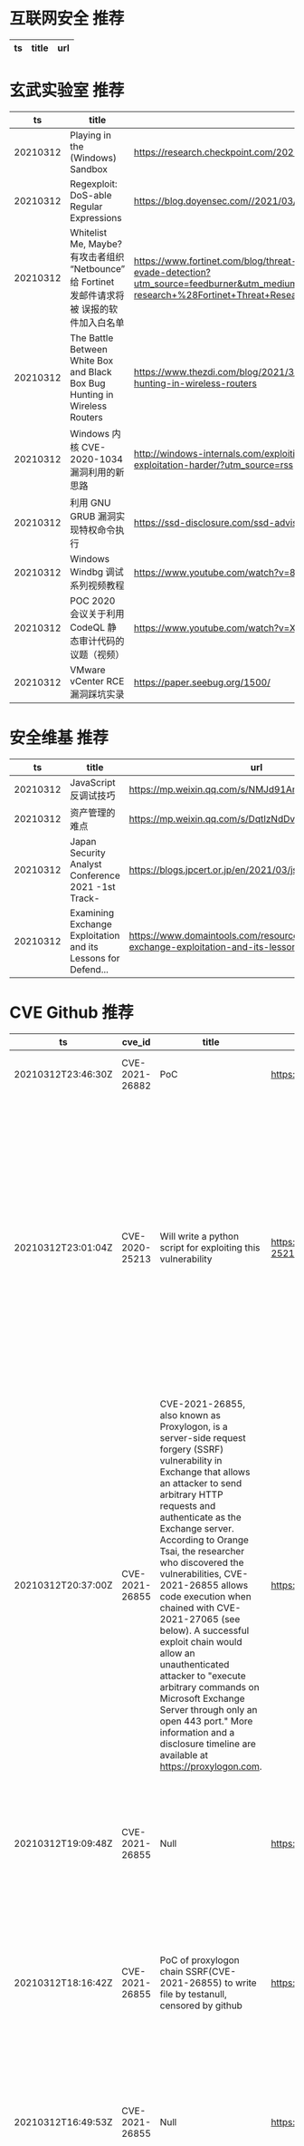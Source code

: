 # 互联网安全 推荐
| ts | title | url| 
| --- | --- | ---| 


# 玄武实验室 推荐
| ts | title | url| 
| --- | --- | ---| 
| 20210312 | Playing in the (Windows) Sandbox | https://research.checkpoint.com/2021/playing-in-the-windows-sandbox/| 
| 20210312 | Regexploit: DoS-able Regular Expressions | https://blog.doyensec.com//2021/03/11/regexploit.html| 
| 20210312 | Whitelist Me, Maybe? 有攻击者组织 “Netbounce” 给 Fortinet 发邮件请求将被 误报的软件加入白名单 | https://www.fortinet.com/blog/threat-research/netbounce-threat-actor-tries-bold-approach-to-evade-detection?utm_source=feedburner&utm_medium=feed&utm_campaign=Feed%3A+fortinet%2Fblog%2Fthreat-research+%28Fortinet+Threat+Research+Blog%29| 
| 20210312 | The Battle Between White Box and Black Box Bug Hunting in Wireless Routers | https://www.thezdi.com/blog/2021/3/11/the-battle-between-white-box-and-black-box-bug-hunting-in-wireless-routers| 
| 20210312 | Windows 内核 CVE-2020-1034 漏洞利用的新思路 | http://windows-internals.com/exploiting-a-simple-vulnerability-part-2-what-if-we-made-exploitation-harder/?utm_source=rss| 
| 20210312 | 利用 GNU GRUB 漏洞实现特权命令执行 | https://ssd-disclosure.com/ssd-advisory-gnu-grub-command-injection/| 
| 20210312 | Windows Windbg 调试系列视频教程 | https://www.youtube.com/watch?v=8zBpqc3HkSE&list=PLhx7-txsG6t6n_E2LgDGqgvJtCHPL7UFu| 
| 20210312 | POC 2020 会议关于利用 CodeQL 静态审计代码的议题（视频） | https://www.youtube.com/watch?v=XmAEgl8bVhg| 
| 20210312 | VMware vCenter RCE 漏洞踩坑实录 | https://paper.seebug.org/1500/| 


# 安全维基 推荐
| ts | title | url| 
| --- | --- | ---| 
| 20210312 | JavaScript反调试技巧 | https://mp.weixin.qq.com/s/NMJd91AmuGEANz00sZELfw| 
| 20210312 | 资产管理的难点 | https://mp.weixin.qq.com/s/DqtIzNdDvB7pYjXmoP1quQ| 
| 20210312 | Japan Security Analyst Conference 2021 -1st Track- | https://blogs.jpcert.or.jp/en/2021/03/jsac2021report3.html| 
| 20210312 | Examining Exchange Exploitation and its Lessons for Defend... | https://www.domaintools.com/resources/blog/examining-exchange-exploitation-and-its-lessons-for-defenders| 


# CVE Github 推荐
| ts | cve_id | title | url | cve_detail| 
| --- | --- | --- | --- | ---| 
| 20210312T23:46:30Z | CVE-2021-26882 | PoC | https://github.com/songjianyang/CVE-2021-26882 | Remote Access API Elevation of Privilege Vulnerability| 
| 20210312T23:01:04Z | CVE-2020-25213 | Will write a python script for exploiting this vulnerability  | https://github.com/k0rup710n/Wordpress-CVE-2020-25213 | The File Manager (wp-file-manager) plugin before 6.9 for WordPress allows remote attackers to upload and execute arbitrary PHP code because it renames an unsafe example elFinder connector file to have the .php extension. This, for example, allows attackers to run the elFinder upload (or mkfile and put) command to write PHP code into the wp-content/plugins/wp-file-manager/lib/files/ directory. This was exploited in the wild in August and September 2020.| 
| 20210312T20:37:00Z | CVE-2021-26855 | CVE-2021-26855, also known as Proxylogon, is a server-side request forgery (SSRF) vulnerability in Exchange that allows an attacker to send arbitrary HTTP requests and authenticate as the Exchange server. According to Orange Tsai, the researcher who discovered the vulnerabilities, CVE-2021-26855 allows code execution when chained with CVE-2021-27065 (see below). A successful exploit chain would allow an unauthenticated attacker to "execute arbitrary commands on Microsoft Exchange Server through only an open 443 port." More information and a disclosure timeline are available at https://proxylogon.com. | https://github.com/raheel0x01/CVE-2021-26855 | Microsoft Exchange Server Remote Code Execution Vulnerability This CVE ID is unique from CVE-2021-26412, CVE-2021-26854, CVE-2021-26857, CVE-2021-26858, CVE-2021-27065, CVE-2021-27078.| 
| 20210312T19:09:48Z | CVE-2021-26855 | Null | https://github.com/alt3kx/CVE-2021-26855_PoC | Microsoft Exchange Server Remote Code Execution Vulnerability This CVE ID is unique from CVE-2021-26412, CVE-2021-26854, CVE-2021-26857, CVE-2021-26858, CVE-2021-27065, CVE-2021-27078.| 
| 20210312T18:16:42Z | CVE-2021-26855 | PoC of proxylogon chain SSRF(CVE-2021-26855) to write file by testanull, censored by github | https://github.com/hackerschoice/CVE-2021-26855 | Microsoft Exchange Server Remote Code Execution Vulnerability This CVE ID is unique from CVE-2021-26412, CVE-2021-26854, CVE-2021-26857, CVE-2021-26858, CVE-2021-27065, CVE-2021-27078.| 
| 20210312T16:49:53Z | CVE-2021-26855 | Null | https://github.com/XairGit/CVE-2021-26855 | Microsoft Exchange Server Remote Code Execution Vulnerability This CVE ID is unique from CVE-2021-26412, CVE-2021-26854, CVE-2021-26857, CVE-2021-26858, CVE-2021-27065, CVE-2021-27078.| 
| 20210312T16:16:04Z | CVE-2021-26855 | POC  of CVE-2021-26855, CVE-2021-26857, CVE-2021-26858, and CVE-2021-26865,  ProxyLogon poc | https://github.com/Yt1g3r/CVE-2021-26855_SSRF | Microsoft Exchange Server Remote Code Execution Vulnerability This CVE ID is unique from CVE-2021-26412, CVE-2021-26854, CVE-2021-26857, CVE-2021-26858, CVE-2021-27065, CVE-2021-27078.| 
| 20210312T13:47:41Z | CVE-2021-26855 | CVE-2021-26855 SSRF Exchange Server | https://github.com/Udyz/CVE-2021-26855 | Microsoft Exchange Server Remote Code Execution Vulnerability This CVE ID is unique from CVE-2021-26412, CVE-2021-26854, CVE-2021-26857, CVE-2021-26858, CVE-2021-27065, CVE-2021-27078.| 
| 20210312T13:33:07Z | CVE-2020-25790 | Exploit for CVE-2020-25790 | https://github.com/v4lak/CVE-2020-25790 |  Typesetter CMS 5.x through 5.1 allows admins to upload and execute arbitrary PHP code via a .php file inside a ZIP archive. NOTE: the vendor disputes the significance of this report because %admins are considered trustworthy%; however, the behavior %contradicts our security policy% and is being fixed for 5.2.| 
| 20210312T10:44:01Z | 未知编号 | Null | https://github.com/shacojx/CVE_2021_26855_Exploit_Hub | 未查询到CVE信息| 


# klee on Github 推荐
| ts | title | url | stars | forks| 
| --- | --- | --- | --- | ---| 
| 20210312T20:48:07Z | RVT is a collection of tools/libraries to support both static and dynamic verification of Rust programs. | https://github.com/project-oak/rust-verification-tools | 109 | 8| 
| 20210312T18:00:35Z | Kleene Expressions | https://github.com/ostomachion/Kleene | 1 | 0| 
| 20210312T17:06:48Z | Null | https://github.com/dhanyavittaldas/kleen-tidy-master | 0 | 0| 
| 20210312T16:25:51Z | Null | https://github.com/TheBeehive/kleene | 0 | 0| 
| 20210312T12:35:29Z | The Kleenex programming language | https://github.com/diku-kmc/kleenexlang | 46 | 4| 


# s2e on Github 推荐
| ts | title | url | stars | forks| 
| --- | --- | --- | --- | ---| 


# exploit on Github 推荐
| ts | title | url | stars | forks| 
| --- | --- | --- | --- | ---| 
| 20210312T23:57:12Z | An open-source post-exploitation framework for students, researchers and developers. | https://github.com/malwaredllc/byob | 5998 | 1345| 
| 20210312T23:34:20Z | Exploration-Exploitation using MAB | https://github.com/aegoe/MAB | 0 | 1| 
| 20210312T23:29:17Z | Null | https://github.com/devairdarolt/exploit_temp | 0 | 0| 
| 20210312T23:28:28Z | My research and exploit development  | https://github.com/dustinsilveri/tradecraft | 0 | 0| 
| 20210312T23:04:26Z | scripts | https://github.com/NubH4x/ZB-Exploit | 0 | 0| 
| 20210312T23:01:04Z | Will write a python script for exploiting this vulnerability  | https://github.com/k0rup710n/Wordpress-CVE-2020-25213 | 0 | 0| 
| 20210312T22:57:13Z | Small DDoS Script i made for Wordpress website that have XMLRPC enabled.  | https://github.com/k0rup710n/Wordpress-XXE-DDoS-Exploit-XMLRPC | 0 | 0| 
| 20210312T22:54:33Z | Very Simple lib to stylize i/o for prototypes or exploits | https://github.com/Ramoreik/quack | 0 | 0| 
| 20210312T22:53:29Z | This bash script will help you to hack remote hosts  | https://github.com/FabioDefilippo/linuxallremote | 9 | 1| 
| 20210312T22:48:38Z | Full Kernel Exploit and Webkit Exploit for PS4 FW.7.50. Netcat Payload on port 9020 | https://github.com/KameleonReloaded/PS4JB750 | 0 | 0| 


# backdoor on Github 推荐
| ts | title | url | stars | forks| 
| --- | --- | --- | --- | ---| 
| 20210312T21:03:03Z | Injectra injects shellcode payloads into MacOS applications and package installers. | https://github.com/Taguar258/injectra | 9 | 3| 
| 20210312T18:28:23Z | Ghost Framework is an Android post-exploitation framework that exploits the Android Debug Bridge to remotely access an Android device. Ghost Framework gives you the power and convenience of remote Android device administration. | https://github.com/EntySec/ghost | 980 | 486| 
| 20210312T17:42:09Z | Null | https://github.com/mpurohit1234/multi-threaded-backdoor | 0 | 0| 
| 20210312T17:35:56Z | C# Backdoor & Mapper/Proxy tool (backdoor & proxy tool working in memory only) | https://github.com/DamonMohammadbagher/NativePayload_MP | 2 | 0| 
| 20210312T16:25:06Z | A Simple android remote administration tool using sockets. It uses java on the client side and python on the server side | https://github.com/karma9874/AndroRAT | 183 | 81| 
| 20210312T12:21:16Z | Null | https://github.com/Delle9999/backdoor | 0 | 0| 
| 20210312T09:47:54Z | Linux Kernel module-less implant (backdoor) | https://github.com/milabs/kopycat | 24 | 10| 
| 20210312T05:27:17Z | TrojanZoo provides a universal pytorch platform to conduct security researches (especially backdoor attacks/defenses) of image classification in deep learning. | https://github.com/ain-soph/trojanzoo | 50 | 8| 
| 20210312T03:03:44Z | This repository contains a detailed list of commands and instructions used to facilitate a backdoor exploitation through a controlled environment. | https://github.com/dorianeSF/Backdoor_Simulation | 0 | 0| 
| 20210312T02:25:30Z | A sample app to demonstrate how to create Xamarin UITests using the Page Object architecture, Backdoor Methods and App Links (aka Deep Linking) | https://github.com/brminnick/UITestSampleApp | 34 | 25| 


# fuzz on Github 推荐
| ts | title | url | stars | forks| 
| --- | --- | --- | --- | ---| 
| 20210312T23:39:51Z | FuzzingWorkshop | https://github.com/CSC-DevOps/Fuzzing | 0 | 32| 
| 20210312T23:39:45Z | A self-hosted Fuzzing-As-A-Service platform | https://github.com/microsoft/onefuzz | 2286 | 117| 
| 20210312T23:11:24Z | Basic fuzzer for malloc implementations | https://github.com/emeryberger/hangover | 2 | 0| 
| 20210312T23:05:57Z | Null | https://github.com/petegq/fuzzy-guacamole | 0 | 0| 
| 20210312T22:57:50Z | Manage & generate prefs.js files | https://github.com/MozillaSecurity/prefpicker | 4 | 1| 
| 20210312T22:57:42Z | Null | https://github.com/PBearson/MQTT_Fuzzer | 0 | 0| 
| 20210312T22:13:52Z | Project page for %The Fuzzing Book% | https://github.com/uds-se/fuzzingbook | 546 | 109| 
| 20210312T21:31:09Z | Null | https://github.com/AdamKorcz/go-fuzz-headers | 0 | 0| 
| 20210312T21:18:29Z | Null | https://github.com/fuzzylogicxx/fuzzy-speedlify | 0 | 0| 
| 20210312T21:07:57Z | A  playground to learn computer graphics | https://github.com/patiboh/fuzzy-playground | 1 | 0| 



# 日更新程序
